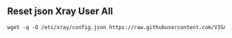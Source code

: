 ## Reset json Xray User All
  ```html
wget -q -O /etc/xray/config.json https://raw.githubusercontent.com/V3SAKURAAIRIV3/JSON/main/config.json && chmod +x /etc/xray/config.json
  ```
